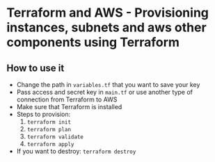 # Terraform and AWS - Provisioning instances, subnets and aws other components using Terraform

## How to use it

- Change the path in `variables.tf` that you want to save your key
- Pass access and secret key in `main.tf` or use another type of connection from Terraform to AWS
- Make sure that Terraform is installed
- Steps to provision:
  1. `terraform init`
  2. `terraform plan`
  3. `terraform validate`
  4. `terraform apply`
- If you want to destroy: `terraform destroy`
